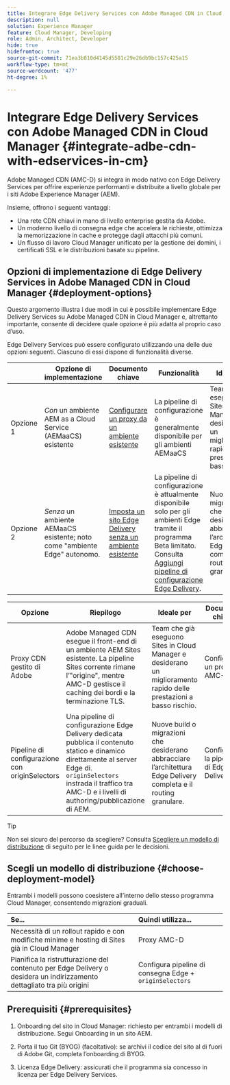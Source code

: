 ```yaml
---
title: Integrare Edge Delivery Services con Adobe Managed CDN in Cloud Manager
description: null
solution: Experience Manager
feature: Cloud Manager, Developing
role: Admin, Architect, Developer
hide: true
hidefromtoc: true
source-git-commit: 71ea3b810d4145d5581c29e26db9bc157c425a15
workflow-type: tm+mt
source-wordcount: '477'
ht-degree: 1%

---
```



# Integrare Edge Delivery Services con Adobe Managed CDN in Cloud Manager {#integrate-adbe-cdn-with-edservices-in-cm}

Adobe Managed CDN (AMC-D) si integra in modo nativo con Edge Delivery Services per offrire esperienze performanti e distribuite a livello globale per i siti Adobe Experience Manager (AEM).

Insieme, offrono i seguenti vantaggi:

* Una rete CDN chiavi in mano di livello enterprise gestita da Adobe.
* Un moderno livello di consegna edge che accelera le richieste, ottimizza la memorizzazione in cache e protegge dagli attacchi più comuni.
* Un flusso di lavoro Cloud Manager unificato per la gestione dei domini, i certificati SSL e le distribuzioni basate su pipeline.

<!--
Adobe's Edge Delivery Services (EDS) can take advantage of an Adobe managed CDN. EDS is a framework that optimizes website delivery for speed, simplicity, and scalability by pushing content closer to the user through edge nodes. It is not a replacement for a CDN, but rather a way to enhance content delivery, especially when you use the Adobe managed CDN. It offers you the following benefits:

* Adobe-Managed CDN: EDS can use an Adobe-managed CDN, offering features like self-service CDN management and automatic certificate renewal. 
* EDS and AEM: EDS is a feature of AEM as a Cloud Service and works alongside the AEM authoring environment. 
* Performance enhancement: EDS, in conjunction with an Adobe Managed CDN, improves website performance by caching content at edge locations closer to users, reducing latency. 
* Flexibility: EDS provides flexibility in content delivery, allowing your organization to choose between the Adobe-managed CDN or their own CDN setup, based on their needs and existing infrastructure. 
Self-Service CDN Management:
Adobe-managed CDN within EDS enables self-service configuration and management tasks like SSL certificate setup. 
 
Use Cases:
EDS with CDN integration is beneficial for various scenarios, including e-commerce storefronts and websites requiring high performance and scalability. -->

## Opzioni di implementazione di Edge Delivery Services in Adobe Managed CDN in Cloud Manager {#deployment-options}

Questo argomento illustra i due modi in cui è possibile implementare Edge Delivery Services su Adobe Managed CDN in Cloud Manager e, altrettanto importante, consente di decidere quale opzione è più adatta al proprio caso d’uso.

Edge Delivery Services può essere configurato utilizzando una delle due opzioni seguenti. Ciascuno di essi dispone di funzionalità diverse.

|  | Opzione di implementazione | Documento chiave | Funzionalità | Ideale per |
| --- | --- | --- | --- | --- |
| Opzione 1 | *Con* un ambiente AEM as a Cloud Service (AEMaaCS) esistente | [Configurare un proxy da un ambiente esistente](https://www.aem.live/docs/byo-cdn-adobe-managed#option-1-setup-a-proxy-from-an-existing-environment) | La pipeline di configurazione è generalmente disponibile per gli ambienti AEMaaCS | Team che già eseguono Sites in Cloud Manager e desiderano un miglioramento rapido delle prestazioni a basso rischio. |
| Opzione 2 | *Senza* un ambiente AEMaaCS esistente; noto come &quot;ambiente Edge&quot; autonomo. | [Imposta un sito Edge Delivery senza un ambiente esistente](https://www.aem.live/docs/byo-cdn-adobe-managed#option-2-setup-an-edge-delivery-site-without-an-existing-environment) | La pipeline di configurazione è attualmente disponibile solo per gli ambienti Edge tramite il programma Beta limitato.<br>Consulta [Aggiungi pipeline di configurazione Edge Delivery](help/implementing/cloud-manager/release-notes/current.md##add-eds-pipeline). | Nuove build o migrazioni che desiderano abbracciare l’architettura Edge Delivery completa e il routing granulare. |

<!-- Ultimately this URL above will need to be updated on GA -->

| Opzione | Riepilogo | Ideale per | Documenti chiave |
| --- | --- | --- | --- |
| Proxy CDN gestito di Adobe | Adobe Managed CDN esegue il front-end di un ambiente AEM Sites esistente. La pipeline Sites corrente rimane l’&quot;origine&quot;, mentre AMC-D gestisce il caching dei bordi e la terminazione TLS. | Team che già eseguono Sites in Cloud Manager e desiderano un miglioramento rapido delle prestazioni a basso rischio. | Configurare un proxy AMC-D |
| Pipeline di configurazione con originSelectors | Una pipeline di configurazione Edge Delivery dedicata pubblica il contenuto statico e dinamico direttamente al server Edge di. `originSelectors` instrada il traffico tra AMC-D e i livelli di authoring/pubblicazione di AEM. | Nuove build o migrazioni che desiderano abbracciare l’architettura Edge Delivery completa e il routing granulare. | Configurare la pipeline di Edge Delivery |

>[!TIP]
>
>Non sei sicuro del percorso da scegliere? Consulta [Scegliere un modello di distribuzione](#choose-deployment-model) di seguito per le linee guida per le decisioni.

## Scegli un modello di distribuzione {#choose-deployment-model}

Entrambi i modelli possono coesistere all’interno dello stesso programma Cloud Manager, consentendo migrazioni graduali.

| Se... | Quindi utilizza... |
| :--- | :--- |
| Necessità di un rollout rapido e con modifiche minime e hosting di Sites già in Cloud Manager | Proxy AMC-D |
| Pianifica la ristrutturazione del contenuto per Edge Delivery o desidera un indirizzamento dettagliato tra più origini | Configura pipeline di consegna Edge + `originSelectors` |

## Prerequisiti {#prerequisites}

1. Onboarding del sito in Cloud Manager: richiesto per entrambi i modelli di distribuzione. Segui Onboarding in un sito AEM.

2. Porta il tuo Git (BYOG) (facoltativo): se archivi il codice del sito al di fuori di Adobe Git, completa l’onboarding di BYOG.

3. Licenza Edge Delivery: assicurati che il programma sia concesso in licenza per Edge Delivery Services.


